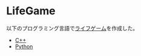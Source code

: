# LifeGame
以下のプログラミング言語で[ライフゲーム](http://ja.wikipedia.org/wiki/%E3%83%A9%E3%82%A4%E3%83%95%E3%82%B2%E3%83%BC%E3%83%A0)を作成した。  

- [C++](./C++/README.md)  
- [Python](./Python/README.md)  
	

